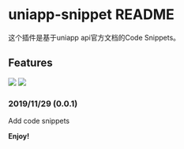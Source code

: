 # uniapp-snippet README

这个插件是基于uniapp api官方文档的Code Snippets。

## Features
![](https://imgchr.com/i/QAip4S)
![](https://imgchr.com/i/QAiC9g)
### 2019/11/29 (0.0.1)

Add code snippets


**Enjoy!**
